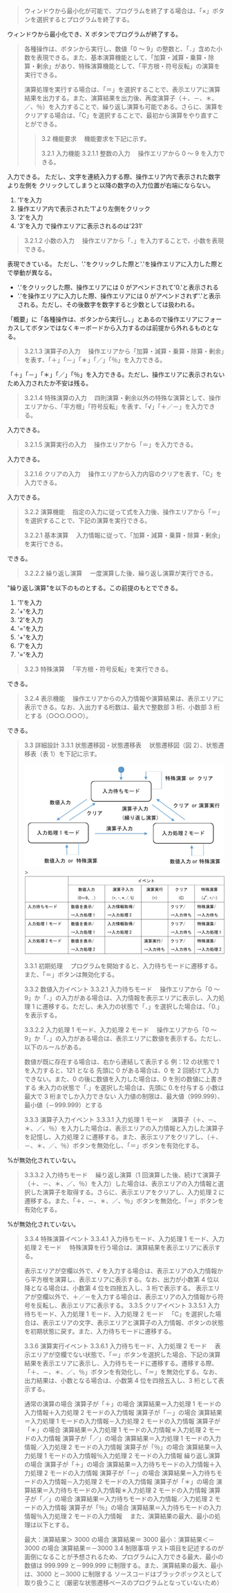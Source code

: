 
> ウィンドウから最小化が可能で、プログラムを終了する場合は、「×」ボタンを選択するとプログラムを終了する。

ウィンドウから最小化でき、X ボタンでプログラムが終了する。

> 各種操作は、ボタンから実行し、数値「0 ～ 9」の整数と、「．」含めた小数を表現できる。また、基本演算機能として、「加算・減算・乗算・除算・剰余」があり、特殊演算機能として、「平方根・符号反転」の演算を実行できる。
>
> 演算処理を実行する場合は、「＝」を選択することで、表示エリアに演算結果を出力する。また、演算結果を出力後、再度演算子（＋、－、＊、／、％）を入力することで、繰り返し演算も可能である。さらに、演算をクリアする場合は、「C」を選択することで、最初から演算をやり直すことができる。
>
> > 3.2 機能要求
> > 　機能要求を下記に示す。
> >
> > 3.2.1 入力機能
> > 3.2.1.1 整数の入力
> > 　操作エリアから 0 ～ 9 を入力できる。

入力できる。
ただし、文字を連続入力する際、操作エリア内で表示された数字より左側を
クリックしてしまうと以降の数字の入力位置が右端にならない。

1. '1'を入力
2. 操作エリア内で表示された'1'より左側をクリック
3. '2'を入力
4. '3'を入力
   で操作エリアに表示されるのは'231'

> 3.2.1.2 小数の入力
> 　操作エリアから「．」を入力することで、小数を表現できる。

表現できている。
ただし、'.'をクリックした際と'.'を操作エリアに入力した際とで挙動が異なる。

- '.'をクリックした際、操作エリアには 0 がアペンドされて'0.'と表示される
- '.'を操作エリアに入力した際、操作エリアには 0 がアペンドされず'.'と表示される。ただし、その後数字を数字すると少数としては扱われる。

「概要」に「各種操作は、ボタンから実行し、」とあるので操作エリアにフォーカスしてボタンではなくキーボードから入力するのは前提から外れるものとなる。

> 3.2.1.3 演算子の入力
> 　操作エリアから「加算・減算・乗算・除算・剰余」を表す、「＋」「－」「＊」「／」「％」を入力できる。

「＋」「－」「＊」「／」「％」を入力できる。ただし、操作エリアに表示されないため入力されたか不安は残る。

> 3.2.1.4 特殊演算の入力
> 　四則演算・剰余以外の特殊な演算として、操作エリアから、「平方根」「符号反転」を表す、「√」「＋／－」を入力できる。

入力できる。

> 3.2.1.5 演算実行の入力
> 　操作エリアから「＝」を入力できる。

入力できる。

> 3.2.1.6 クリアの入力
> 　操作エリアから入力内容のクリアを表す、「C」を入力できる。

入力できる。

> 3.2.2 演算機能
> 　指定の入力に従って式を入力後、操作エリアから「＝」を選択することで、下記の演算を実行できる。
>
> 3.2.2.1 基本演算
> 　入力情報に従って、「加算・減算・乗算・除算・剰余」を実行できる。

できる。

> 3.2.2.2 繰り返し演算
> 　一度演算した後、繰り返し演算が実行できる。

"繰り返し演算"を以下のものとする。この前提のもとでできる。

1. '1'を入力
2. '+'を入力
3. '2'を入力
4. '='を入力
5. '+'を入力
6. '7'を入力
7. '='を入力

> 3.2.3 特殊演算
> 　「平方根・符号反転」を実行できる。

できる。

> 3.2.4 表示機能
> 　操作エリアからの入力情報や演算結果は、表示エリアに表示できる。なお、入出力する桁数は、最大で整数部 3 桁、小数部 3 桁とする（○○○.○○○）。

できる。

> 3.3 詳細設計
> 3.3.1 状態遷移図・状態遷移表
> 　状態遷移図（図 2）、状態遷移表（表 1）を下記に示す。
>
> ![状態遷移図](./状態遷移図.jpg) >![状態遷移表](./状態遷移表.jpg)
>
> 3.3.1 初期処理
> 　プログラムを開始すると、入力待ちモードに遷移する。また、「＝」ボタンは無効化する。
>
> 3.3.2 数値入力イベント
> 3.3.2.1 入力待ちモード
> 　操作エリアから「0 ～ 9」か「．」の入力がある場合は、入力情報を表示エリアに表示し、入力処理 1 に遷移する。ただし、未入力の状態で「．」を選択した場合は、「0.」を表示する。
>
> 3.3.2.2 入力処理 1 モード、入力処理 2 モード
> 　操作エリアから「0 ～ 9」か「．」の入力がある場合は、表示エリアに数値を表示する。ただし、以下のルールがある。
>
> 数値が既に存在する場合は、右から連結して表示する
> 例：12 の状態で 1 を入力すると、121 となる
> 先頭に 0 がある場合は、0 を 2 回続けて入力できない。また、0 の後に数値を入力した場合は、0 を別の数値に上書きする
> 未入力の状態で「.」を選択した場合は、先頭に 0.を付与する
> 小数は最大で 3 桁までしか入力できない
> 入力値の制限は、最大値（999.999）、最小値（－999.999）とする
>
> 3.3.3 演算子入力イベント
> 3.3.3.1 入力処理 1 モード
> 　演算子（＋、－、＊、／、％）を入力した場合は、表示エリアの入力情報と入力した演算子を記憶し、入力処理 2 に遷移する。また、表示エリアをクリアし、（＋、－、＊、／、％）ボタンを無効化し、「＝」ボタンを有効化する。

%が無効化されていない。

> 3.3.3.2 入力待ちモード
> 　繰り返し演算（1 回演算した後、続けて演算子（＋、－、＊、／、％）を入力）した場合は、表示エリアの入力情報と選択した演算子を取得する。さらに、表示エリアをクリアし、入力処理 2 に遷移する。また、「＋、－、＊、／、％」ボタンを無効化、「＝」ボタンを有効化する。

%が無効化されていない。

> 3.3.4 特殊演算イベント
> 3.3.4.1 入力待ちモード、入力処理 1 モード、入力処理 2 モード
> 　特殊演算を行う場合は、演算結果を表示エリアに表示する。
>
> 表示エリアが空欄以外で、√ を入力する場合は、表示エリアの入力情報から平方根を演算し、表示エリアに表示する。なお、出力が小数第 4 位以降となる場合は、小数第 4 位を四捨五入し、3 桁で表示する。
> 表示エリアが空欄以外で、＋／－を入力する場合は、表示エリアの入力情報から符号を反転し、表示エリアに表示する。
> 3.3.5 クリアイベント
> 3.3.5.1 入力待ちモード、入力処理 1 モード、入力処理 2 モード
> 　「C」を選択した場合は、表示エリアの文字、表示エリアと演算子の入力情報、ボタンの状態を初期状態に戻す。また、入力待ちモードに遷移する。
>
> 3.3.6 演算実行イベント
> 3.3.6.1 入力待ちモード、入力処理 2 モード
> 　表示エリアが空欄でない状態で、「＝」ボタンを選択した場合、下記の演算結果を表示エリアに表示し、入力待ちモードに遷移する。遷移する際、「＋、－、＊、／、％」ボタンを有効化し、「＝」を無効化する。なお、出力結果は、小数となる場合は、小数第 4 位を四捨五入し、3 桁として表示する。
>
> 通常の演算の場合
> 演算子が「＋」の場合
> 演算結果＝入力処理 1 モードの入力情報＋入力処理 2 モードの入力情報
> 演算子が「－」の場合
> 演算結果＝入力処理 1 モードの入力情報－入力処理 2 モードの入力情報
> 演算子が「＊」の場合
> 演算結果＝入力処理 1 モードの入力情報＊入力処理 2 モードの入力情報
> 演算子が「／」の場合
> 演算結果＝入力処理 1 モードの入力情報／入力処理 2 モードの入力情報
> 演算子が「％」の場合
> 演算結果＝入力処理 1 モードの入力情報％入力処理 2 モードの入力情報
> 繰り返し演算の場合
> 演算子が「＋」の場合
> 演算結果＝入力待ちモードの入力情報＋入力処理 2 モードの入力情報
> 演算子が「－」の場合
> 演算結果＝入力待ちモードの入力情報－入力処理 2 モードの入力情報
> 演算子が「＊」の場合
> 演算結果＝入力待ちモードの入力情報＊入力処理 2 モードの入力情報
> 演算子が「／」の場合
> 演算結果＝入力待ちモードの入力情報／入力処理 2 モードの入力情報
> 演算子が「％」の場合
> 演算結果＝入力待ちモードの入力情報％入力処理 2 モードの入力情報
> 　また、演算結果の最大、最小の処理は以下とする。
>
> 最大：演算結果＞ 3000 の場合
> 演算結果＝ 3000
> 最小：演算結果＜－3000 の場合
> 演算結果＝－3000
> 3.4 制限事項
> テスト項目を記述するのが面倒になることが予想されるため、プログラムに入力できる最大、最小の数値は 999.999 と－999.999 に制限する。また、演算結果の最大、最小は、3000 と－3000 に制限する
> ソースコードはブラックボックスとして取り扱うこと（厳密な状態遷移ベースのプログラムとなっていないため）
